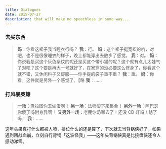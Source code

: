 ```yaml
---
title: Dialogues
date: 2015-07-27
description: that will make me speechless in some way...
---
```


### 去买东西

> **妈**：你看这裙子我当睡衣行吗？
> **我**：行。
> **妈**：这个裙子挺宽松的吭，对吧，也不是很像睡衣的样子，晚上都能穿出去散步了感觉。
> **我**：对。
> **妈**：你说我是买这个灰色条纹的呢还是买这个带小猫的呢？这个就有点儿太娃气了对吧？这个要是再大一号就好了，在家穿的没必要这么修身了，你看这个就不错，又休闲料子又舒服——你手提的袋子重不重？
> **我**：重。
> **妈**：你看，这件就是另外一个感觉了，【略
> **我**：……

### 打风暴英雄

> **一场**：泽拉图你去偷蛋啊！
> **另一场**：法师滚下来集合！
> **另外一场**：阿巴瑟你傻了吗附身我啊！
> **又另外一场**：老鹿你奶哪去了！还没 CD 好吗！瞎了吗！
> **我**：……

这年头果真打什么都被人喷，排位什么的还是算了，下次就去当背锅侠好了，如果遇到团战血崩，立刻自行背锅「这波怪我」——这年头背锅侠真是比接盘侠还令人感动涕零。
